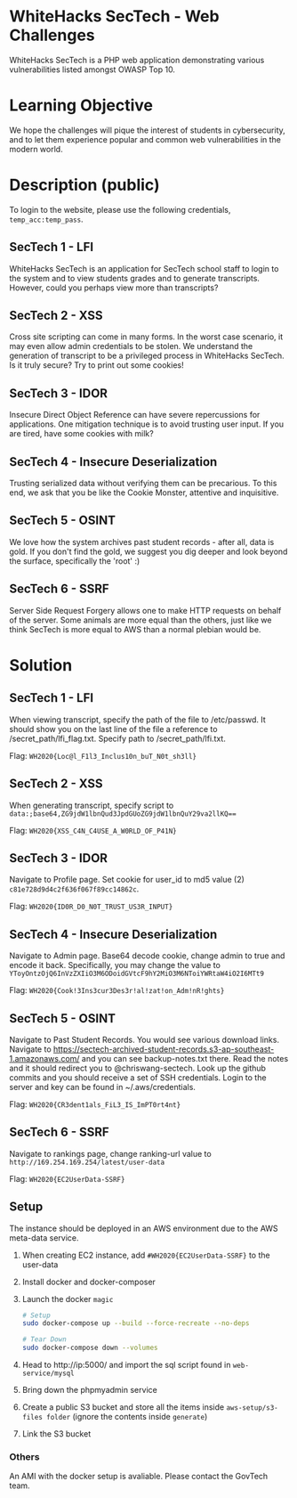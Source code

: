 # WhiteHacks SecTech - Web Challenges

WhiteHacks SecTech is a PHP web application demonstrating various vulnerabilities listed amongst OWASP Top 10.

# Learning Objective

We hope the challenges will pique the interest of students in cybersecurity, and to let them experience popular and common web vulnerabilities in the modern world.

# Description (public)
To login to the website, please use the following credentials, `temp_acc:temp_pass`.

## SecTech 1 - LFI

WhiteHacks SecTech is an application for SecTech school staff to login to the system and to view students grades and to generate transcripts. However, could you perhaps view more than transcripts?

## SecTech 2 - XSS

Cross site scripting can come in many forms. In the worst case scenario, it may even allow admin credentials to be stolen. We understand the generation of transcript to be a privileged process in WhiteHacks SecTech. Is it truly secure? Try to print out some cookies!

## SecTech 3 - IDOR

Insecure Direct Object Reference can have severe repercussions for applications. One mitigation technique is to avoid trusting user input. If you are tired, have some cookies with milk?

## SecTech 4 - Insecure Deserialization

Trusting serialized data without verifying them can be precarious. To this end, we ask that you be like the Cookie Monster, attentive and inquisitive.

## SecTech 5 - OSINT

We love how the system archives past student records - after all, data is gold. If you don't find the gold, we suggest you dig deeper and look beyond the surface, specifically the 'root' :)

## SecTech 6 - SSRF

Server Side Request Forgery allows one to make HTTP requests on behalf of the server. Some animals are more equal than the others, just like we think SecTech is more equal to AWS than a normal plebian would be.

# Solution

## SecTech 1 - LFI

When viewing transcript, specify the path of the file to /etc/passwd. It should show you on the last line of the file a reference to /secret_path/lfi_flag.txt. Specify path to /secret_path/lfi.txt.

Flag: `WH2020{Loc@l_F1l3_Inclus10n_buT_N0t_sh3ll}`

## SecTech 2 - XSS

When generating transcript, specify script to `data:;base64,ZG9jdW1lbnQud3JpdGUoZG9jdW1lbnQuY29va2llKQ==`

Flag: `WH2020{XSS_C4N_C4USE_A_W0RLD_OF_P41N}`

## SecTech 3 - IDOR

Navigate to Profile page. Set cookie for user_id to md5 value (2) `c81e728d9d4c2f636f067f89cc14862c`.

Flag: `WH2020{ID0R_D0_N0T_TRUST_US3R_INPUT}`

## SecTech 4 - Insecure Deserialization

Navigate to Admin page. Base64 decode cookie, change admin to true and encode it back. 
Specifically, you may change the value to `YToyOntzOjQ6InVzZXIiO3M6ODoidGVtcF9hY2MiO3M6NToiYWRtaW4iO2I6MTt9`

Flag: `WH2020{Cook!3Ins3cur3Des3r!al!zat!on_Adm!nR!ghts}`

## SecTech 5 - OSINT

Navigate to Past Student Records. You would see various download links.
Navigate to https://sectech-archived-student-records.s3-ap-southeast-1.amazonaws.com/ and you can see backup-notes.txt there.
Read the notes and it should redirect you to @chriswang-sectech. Look up the github commits and you should receive a set of SSH credentials.
Login to the server and key can be found in ~/.aws/credentials.

Flag: `WH2020{CR3dent1als_FiL3_IS_ImPT0rt4nt}`

## SecTech 6 - SSRF

Navigate to rankings page, change ranking-url value to `http://169.254.169.254/latest/user-data`

Flag: `WH2020{EC2UserData-SSRF}`

## Setup

The instance should be deployed in an AWS environment due to the AWS meta-data service.

1. When creating EC2 instance, add `#WH2020{EC2UserData-SSRF}` to the user-data

2. Install docker and docker-composer

3. Launch the docker `magic`
    ```bash
    # Setup
    sudo docker-compose up --build --force-recreate --no-deps

    # Tear Down
    sudo docker-compose down --volumes
    ```

4. Head to http://ip:5000/ and import the sql script found in `web-service/mysql`

5. Bring down the phpmyadmin service

6. Create a public S3 bucket and store all the items inside `aws-setup/s3-files folder` (ignore the contents inside `generate`)

7. Link the S3 bucket

### Others

An AMI with the docker setup is avaliable. Please contact the GovTech team.
